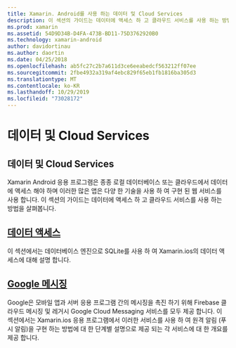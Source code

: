 ```yaml
---
title: Xamarin. Android를 사용 하는 데이터 및 Cloud Services
description: 이 섹션의 가이드는 데이터에 액세스 하 고 클라우드 서비스를 사용 하는 방법을 살펴봅니다.
ms.prod: xamarin
ms.assetid: 54D9D34B-D4FA-473B-BD11-75D3762920B0
ms.technology: xamarin-android
author: davidortinau
ms.author: daortin
ms.date: 04/25/2018
ms.openlocfilehash: ab5fc27c2b7a611d3ce6eeabedcf563212ff07ee
ms.sourcegitcommit: 2fbe4932a319af4ebc829f65eb1fb1816ba305d3
ms.translationtype: MT
ms.contentlocale: ko-KR
ms.lasthandoff: 10/29/2019
ms.locfileid: "73028172"
---
```

# <a name="data-and-cloud-services"></a>데이터 및 Cloud Services

## <a name="data-and-cloud-services"></a>데이터 및 Cloud Services

Xamarin Android 응용 프로그램은 종종 로컬 데이터베이스 또는 클라우드에서 데이터에 액세스 해야 하며 이러한 많은 앱은 다양 한 기술을 사용 하 여 구현 된 웹 서비스를 사용 합니다. 이 섹션의 가이드는 데이터에 액세스 하 고 클라우드 서비스를 사용 하는 방법을 살펴봅니다.

## <a name="data-accessandroiddata-clouddata-accessindexmd"></a>[데이터 액세스](~/android/data-cloud/data-access/index.md)

이 섹션에서는 데이터베이스 엔진으로 SQLite를 사용 하 여 Xamarin.ios의 데이터 액세스에 대해 설명 합니다.

## <a name="google-messagingandroiddata-cloudgoogle-messagingindexmd"></a>[Google 메시징](~/android/data-cloud/google-messaging/index.md)

Google은 모바일 앱과 서버 응용 프로그램 간의 메시징을 촉진 하기 위해 Firebase 클라우드 메시징 및 레거시 Google Cloud Messaging 서비스를 모두 제공 합니다. 이 섹션에서는 Xamarin.ios 응용 프로그램에서 이러한 서비스를 사용 하 여 원격 알림 (푸시 알림)을 구현 하는 방법에 대 한 단계별 설명으로 제공 되는 각 서비스에 대 한 개요를 제공 합니다.
